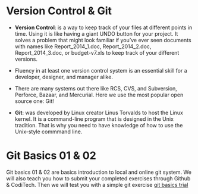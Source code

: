 # Version Control & Git

* **Version Control**: is a way to keep track of your files at different points in time. Using it is like having a giant UNDO button for your project. It solves a problem that might look familiar if you’ve ever seen documents with names like Report_2014_1.doc, Report_2014_2.doc, Report_2014_3.doc, or budget-v7.xls to keep track of your different versions. 

* Fluency in at least one version control system is an essential skill for a developer, designer, and manager alike.
 
* There are many systems out there like RCS, CVS, and Subversion, Perforce, Bazaar, and Mercurial. Here we use the most popular open source one: Git!

* **Git**: was developed by Linux creator Linus Torvalds to host the Linux kernel. It is a command-line program that is designed in the Unix tradition. That is why you need to have knowledge of how to use the Unix-style commmand line.

# Git Basics 01 & 02

Git basics 01 & 02 are basics introduction to local and online git system. We will also teach you how to submit your completed exercises through Github & CodiTech.
Then we will test you with a simple git exercise [git basics trial](./git-basics-trial.md)